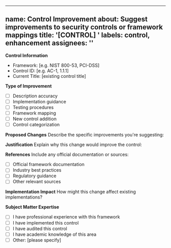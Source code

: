 
---
name: Control Improvement
about: Suggest improvements to security controls or framework mappings
title: '[CONTROL] '
labels: control, enhancement
assignees: ''
---

**Control Information**
- Framework: [e.g. NIST 800-53, PCI-DSS]
- Control ID: [e.g. AC-1, 1.1.1]
- Current Title: [existing control title]

**Type of Improvement**
- [ ] Description accuracy
- [ ] Implementation guidance
- [ ] Testing procedures
- [ ] Framework mapping
- [ ] New control addition
- [ ] Control categorization

**Proposed Changes**
Describe the specific improvements you're suggesting:

**Justification**
Explain why this change would improve the control:

**References**
Include any official documentation or sources:
- [ ] Official framework documentation
- [ ] Industry best practices
- [ ] Regulatory guidance
- [ ] Other relevant sources

**Implementation Impact**
How might this change affect existing implementations?

**Subject Matter Expertise**
- [ ] I have professional experience with this framework
- [ ] I have implemented this control
- [ ] I have audited this control
- [ ] I have academic knowledge of this area
- [ ] Other: [please specify]
